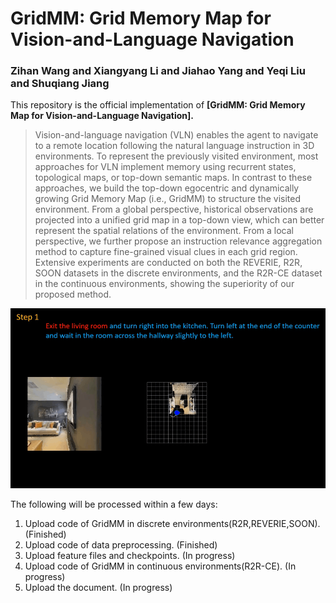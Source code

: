 # GridMM: Grid Memory Map for Vision-and-Language Navigation

### Zihan Wang and Xiangyang Li and Jiahao Yang and Yeqi Liu and Shuqiang Jiang

This repository is the official implementation of **[GridMM: Grid Memory Map for Vision-and-Language Navigation].**

>Vision-and-language navigation (VLN) enables the agent to navigate to a remote location following the natural language instruction in 3D environments. To represent the previously visited environment, most approaches for VLN implement memory using recurrent states, topological maps, or top-down semantic maps. In contrast to these approaches, we build the top-down egocentric and dynamically growing Grid Memory Map (i.e., GridMM) to structure the visited environment. From a global perspective, historical observations are projected into a unified grid map in a top-down view, which can better represent the spatial relations of the environment. From a local perspective, we further propose an instruction relevance aggregation method to capture fine-grained visual clues in each grid region. Extensive experiments are conducted on both the REVERIE, R2R, SOON datasets in the discrete environments, and the R2R-CE dataset in the continuous environments, showing the superiority of our proposed method.

![image](https://github.com/MrZihan/GridMM/blob/main/demo.gif)

The following will be processed within a few days:
1) Upload code of GridMM in discrete environments(R2R,REVERIE,SOON). (Finished)
2) Upload code of data preprocessing. (Finished)
3) Upload feature files and checkpoints. (In progress)
4) Upload code of GridMM in continuous environments(R2R-CE). (In progress)
5) Upload the document. (In progress)
